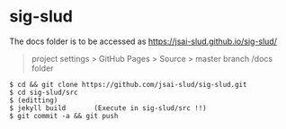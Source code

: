 # sig-slud

The docs folder is to be accessed as https://jsai-slud.github.io/sig-slud/

>  project settings > GitHub Pages > Source > master branch /docs folder

    $ cd && git clone https://github.com/jsai-slud/sig-slud.git
    $ cd sig-slud/src
    $ (editting)
    $ jekyll build       (Execute in sig-slud/src !!)
    $ git commit -a && git push
